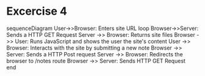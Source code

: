 # Excercise 4

sequenceDiagram
    User->>Browser: Enters site URL
    loop 
    Browser->>Server: Sends a HTTP GET Request
    Server ->> Browser: Returns site files
    Browser ->> User: Runs JavaScript and shows the user the site's content
    User ->> Browser: Interacts with the site by submitting a new note
    Browser ->> Server: Sends a HTTP Post request
    Server ->> Browser: Redirects the browser to /notes route
    Browser ->> Server: Sends HTTP GET Request <br/>
    end
